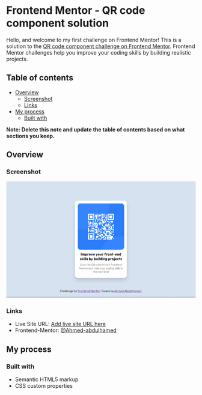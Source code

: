 # Frontend Mentor - QR code component solution

Hello, and welcome to my first challenge on Frontend Mentor!
This is a solution to the [QR code component challenge on Frontend Mentor](https://www.frontendmentor.io/challenges/qr-code-component-iux_sIO_H). Frontend Mentor challenges help you improve your coding skills by building realistic projects. 

## Table of contents

- [Overview](#overview)
  - [Screenshot](#screenshot)
  - [Links](#links)
- [My process](#my-process)
  - [Built with](#built-with)

**Note: Delete this note and update the table of contents based on what sections you keep.**

## Overview

### Screenshot

![](./images/my_solution.PNG)


### Links

- Live Site URL: [Add live site URL here](https://your-live-site-url.com)
- Frontend-Mentor: [@Ahmed-abdulhamed](https://www.frontendmentor.io/profile/Ahmed-abdulhamed)

## My process

### Built with

- Semantic HTML5 markup
- CSS custom properties